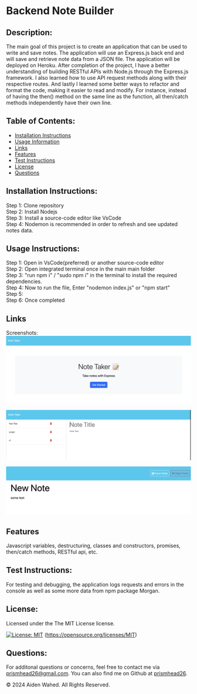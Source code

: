 # Backend Note Builder
  
  ## Description:
  The main goal of this project is to create an application that can be used to write and save notes. The application will use an Express.js back end and will save and retrieve note data from a JSON file. The application will be deployed on Heroku. After completion of the project, I have a better understanding	 of building RESTful APIs with Node.js through the Express.js framework.  I also learned how to use API request methods along with their respective routes. And lastly I learned some better ways to refactor and format the code, making it easier to read and modify.  For instance, instead of having the then() method on the same line as the function, all then/catch methods independently have their own line.
  
  ## Table of Contents:
  - [Installation Instructions](#Installation-Instructions)
  - [Usage Information](#Usage-Instructions)
  - [Links](#Links)
  - [Features](#Features)
  - [Test Instructions](#Test-Instructions)
  - [License](#License)
  - [Questions](#Questions)

  ## Installation Instructions:
  Step 1: Clone repository
  <br>
  Step 2: Install Nodejs
  <br>
  Step 3: Install a source-code editor like VsCode
  <br>
  Step 4: Nodemon is recommended in order to refresh and see updated notes data.
  
  ## Usage Instructions:

Step 1: Open in VsCode(preferred) or another source-code editor
<br>
Step 2: Open integrated terminal once in the main main folder
<br>
Step 3: "run npm i" / "sudo npm i" in the terminal to install the required dependencies.
<br>
Step 4: Now to run the file, Enter "nodemon index.js" or "npm start"
<br>
Step 5: 
<br>
Step 6: Once completed 

  ## Links
  Screenshots:
  ![Home](./assets/images/Home.png)

  ![Notes](./assets/images/Notes.png)

  ![Create](./assets/images/Create.png)
  
  ## Features
  Javascript variables, destructuring, classes and constructors, promises, then/catch methods, RESTful api, etc.

  ## Test Instructions:
  For testing and debugging, the application logs requests and errors in the console as well as some more data from npm package Morgan.
  
  ## License:
  
  Licensed under the The MIT License license.
  
  [![License: MIT](https://img.shields.io/badge/License-MIT-yellow.svg)](https://opensource.org/licenses/MIT)  (https://opensource.org/licenses/MIT)
  
  ## Questions:
  For additonal questions or concerns, feel free to contact me via [prismhead26@gmail.com](http://prismhead26@gmail.com). 
  You can also find me on Github at [prismhead26](https://github.com/prismhead26).
  
  © 2024 Aiden Wahed. All Rights Reserved.